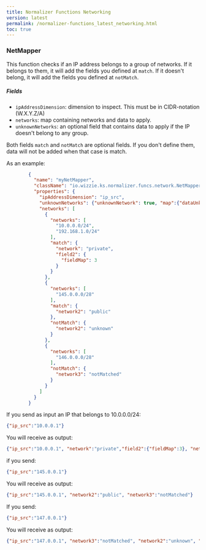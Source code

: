 ```yaml
---
title: Normalizer Functions Networking
version: latest
permalink: /normalizer-functions_latest_networking.html
toc: true
---
```


### NetMapper

This function checks if an IP address belongs to a group of networks. If it belongs to them, it will add the fields you defined at `match`. If it doesn't belong, it will add the fields you defined at `notMatch`.

##### Fields

* `ipAddressDimension`: dimension to inspect. This must be in CIDR-notation (W.X.Y.Z/A)
* `networks`: map containing networks and data to apply.
* `unknownNetworks`: an optional field that contains data to apply if the IP doesn't belong to any group.

Both fields `match` and `notMatch` are optional fields. If you don't define them, data will not be added when that case is match.

As an example:

```json
        {
          "name": "myNetMapper",
          "className": "io.wizzie.ks.normalizer.funcs.network.NetMapper",
          "properties": {
            "ipAddressDimension": "ip_src",
            "unknownNetworks": {"unknownNetwork": true, "map":{"dataUnknown": 3.0}},
            "networks": [
              {
                "networks": [
                  "10.0.0.0/24",
                  "192.168.1.0/24"
                ],
                "match": {
                  "network": "private",
                  "field2": {
                    "fieldMap": 3
                  }
                }
              },
              {
                "networks": [
                  "145.0.0.0/28"
                ],
                "match": {
                  "network2": "public"
                },
                "notMatch": {
                  "network2": "unknown"
                }
              },
              {
                "networks": [
                  "146.0.0.0/28"
                ],
                "notMatch": {
                  "network3": "notMatched"
                }
              }
            ]
          }
        }

```

If you send as input an IP that belongs to 10.0.0.0/24:

```json
{"ip_src":"10.0.0.1"}
```

You will receive as output:

```json
{"ip_src":"10.0.0.1", "network":"private","field2":{"fieldMap":3}, "network2":"unknown", "network3":"notMatched"}
```

if you send:

```json
{"ip_src":"145.0.0.1"}
```

You will receive as output:

```json
{"ip_src":"145.0.0.1", "network2":"public", "network3":"notMatched"}
```

If you send:

 ```json
 {"ip_src":"147.0.0.1"}
 ```

 You will receive as output:

  ```json
  {"ip_src":"147.0.0.1", "network3":"notMatched", "network2":"unknown", "unknownNetwork": true, "map":{"dataUnknown": 3.0}}
  ```

